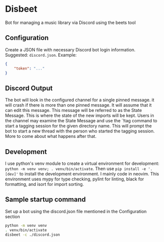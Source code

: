 # Disbeet
Bot for managing a music library via Discord using the beets tool

## Configuration
Create a JSON file with necessary Discord bot login information. Suggested: `discord.json`. Example:
```json
{
    "token": "..."
}
```

## Discord Output
The bot will look in the configured channel for a single pinned message. it will crash if there is more than one pinned message. It will assume that it can edit this message. This message will be referred to as the State Message. This is where the state of the new imports will be kept. Users in the channel may examine the State Message and use the `!tag <directory> command to start a tagging session for the given directory name. This will prompt the bot to start a new thread with the person who started the tagging session. More to come about what happens after that. 

## Development
I use python's venv module to create a virtual environment for development: `python -m venv venv; . venv/bin/activate`. Then use `pip install -e '.[dev]'` to install the development environment. I mainly code in neovim. This environment uses mypy for type checking, pylint for linting, black for formatting, and isort for import sorting.

## Sample startup command
Set up a bot using the discord.json file mentioned in the Configuration section
```bash
python -m venv venv
. venv/bin/activate
disbeet -c ./discord.json
```
